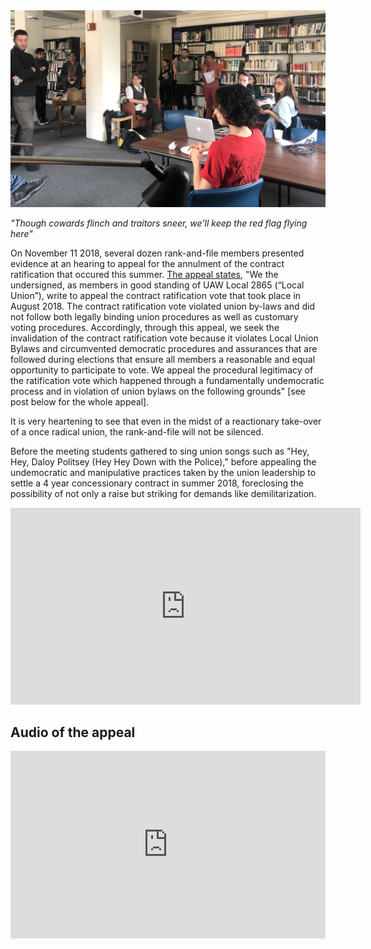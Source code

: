 <img src="/images/union1.jpg" width="700">

*"Though cowards flinch and traitors sneer, we'll keep the red flag flying here"*

On November 11 2018, several dozen rank-and-file members presented evidence at an hearing to appeal for the annulment of the contract ratification that occured this summer.
[The appeal states](https://mussmanappeal.wordpress.com/), "We the undersigned, as members in good standing of UAW Local 2865 (“Local Union”), write to appeal the contract ratification vote that took place in August 2018. The contract ratification vote violated union by-laws and did not follow both legally binding union procedures as well as customary voting procedures. Accordingly, through this appeal, we seek the invalidation of the contract ratification vote because it violates Local Union Bylaws and circumvented democratic procedures and assurances that are followed during elections that ensure all members a reasonable and equal opportunity to participate to vote. We appeal the procedural legitimacy of the ratification vote which happened through a fundamentally undemocratic process and in violation of union bylaws on the following grounds" [see post below for the whole appeal].

It is very heartening to see that even in the midst of a reactionary take-over of a once radical union, the rank-and-file will not be silenced.

Before the meeting students gathered to sing union songs such as "Hey, Hey, Daloy Politsey (Hey Hey Down with the Police)," before appealing the undemocratic and manipulative practices taken by the union leadership to settle a 4 year concessionary contract in summer 2018, foreclosing the possibility of not only a raise but striking for demands like demilitarization.

<iframe width="560" height="315" src="https://www.youtube.com/embed/z2RVfUxjV0g" frameborder="0" allow="accelerometer; autoplay; encrypted-media; gyroscope; picture-in-picture" allowfullscreen></iframe>

## Audio of the appeal
<iframe width="100%" height="300" scrolling="no" frameborder="no" allow="autoplay" src="https://w.soundcloud.com/player/?url=https%3A//api.soundcloud.com/tracks/527963880&color=%23ff5500&auto_play=false&hide_related=false&show_comments=true&show_user=true&show_reposts=false&show_teaser=true&visual=true"></iframe>
